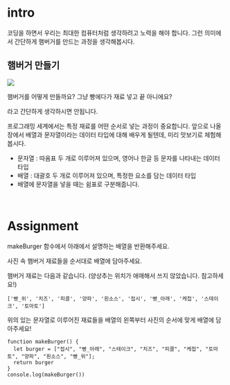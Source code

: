 # intro

코딩을 하면서 우리는 최대한 컴퓨터처럼 생각하려고 노력을 해야 합니다. 그런 의미에서 간단하게 햄버거를 만드는 과정을 생각해봅시다.

## 햄버거 만들기

![](./img/burger.png)

햄버거를 어떻게 만들까요? 그냥 빵에다가 재료 넣고 끝 아니에요?

라고 간단하게 생각하시면 안됩니다.

프로그래밍 세계에서는 특정 재료를 어떤 순서로 넣는 과정이 중요합니다. 앞으로 나올 장에서 배열과 문자열이라는 데이터 타입에 대해 배우게 될텐데, 미리 맛보기로 체험해봅시다.

- 문자열 : 따옴표 두 개로 이루어져 있으며, 영어나 한글 등 문자를 나타내는 데이터 타입
- 배열 : 대괄호 두 개로 이루어져 있으며, 특정한 요소를 담는 데이터 타입
- 배열에 문자열을 넣을 때는 쉼표로 구분해줍니다.

<br>

# Assignment

makeBurger 함수에서 아래에서 설명하는 배열을 반환해주세요.

사진 속 햄버거 재료들을 순서대로 배열에 담아주세요.

햄버거 재료는 다음과 같습니다. (양상추는 위치가 애매해서 쓰지 않았습니다. 참고하세요!)

```
['빵_위', '치즈', '피클', '양파', '흰소스', '접시', '빵_아래', '케첩', '스테이크', '토마토']
```

위의 있는 문자열로 이루어진 재료들을 배열의 왼쪽부터 사진의 순서에 맞게 배열에 담아주세요!

```
function makeBurger() {
  let burger = ["접시", "빵_아래", "스테이크", "치즈", "피클", "케첩", "토마토", "양파", "흰소스", "빵_위"];
  return burger
}
console.log(makeBurger())
```
